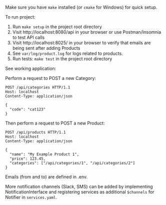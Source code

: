 Make sure you have `make` installed (or `cmake` for Windows) for quick setup.

To run project:

1. Run `make setup` in the project root directory
2. Visit http://localhost:8080/api in your browser or use Postman/Insomnia to test API calls
3. Visit http://localhost:8025/ in your browser to verify that emails are being sent after adding Products
4. See `var/log/product.log` for logs related to products.
5. Run tests: `make test` in the project root directory

See working application:

Perform a request to POST a new Category:

```http request
POST /api/categories HTTP/1.1
Host: localhost
Content-Type: application/json

{
  "code": "cat123"
}
```

Then perform a request to POST a new Product:

```http request
POST /api/products HTTP/1.1
Host: localhost
Content-Type: application/json

{
  "name": "My Example Product 1",
  "price": 123.45,
  "categories": ["/api/categories/1", "/api/categories/2"]
}

```

Emails (from and to) are defined in .env.

More notification channels (Slack, SMS) can be added by implementing NotificationInterface and registering services
as additional `$channels` for Notifier in `services.yaml`.
